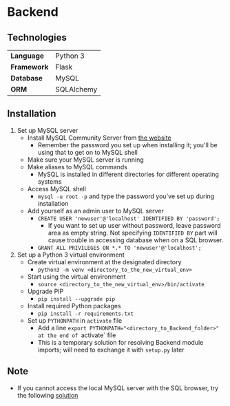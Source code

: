 # Backend

## Technologies
|               |            |
| :--           | :--        |
| **Language**  | Python 3   |
| **Framework** | Flask      |
| **Database**  | MySQL      |
| **ORM**       | SQLAlchemy |

## Installation
1. Set up MySQL server
    - Install MySQL Community Server from [the website](https://dev.mysql.com/downloads/mysql/)
        - Remember the password you set up when installing it; you'll be using that to get on to MySQL shell
    - Make sure your MySQL server is running
    - Make aliases to MySQL commands
        - MySQL is installed in different directories for different operating systems
    - Access MySQL shell
        - `mysql -u root -p` and type the password you've set up during installation
    - Add yourself as an admin user to MySQL server
        - `CREATE USER 'newuser'@'localhost' IDENTIFIED BY 'password';`
            - If you want to set up user without password, leave password area as empty string.  Not specifying `IDENTIFIED BY` part will cause trouble in accessing database when on a SQL browser.
        - `GRANT ALL PRIVILEGES ON *.* TO 'newuser'@'localhost';`
2. Set up a Python 3 virtual environment
    - Create virtual environment at the designated directory
        - `python3 -m venv <directory_to_the_new_virtual_env>`
    - Start using the virtual environment
        - `source <directory_to_the_new_virtual_env>/bin/activate`
    - Upgrade PIP
        - `pip install --upgrade pip`
    - Install required Python packages
        - `pip install -r requirements.txt`
    - Set up `PYTHONPATH` in `activate` file
        - Add a line `export PYTHONPATH="<directory_to_Backend_folder>" at the end of `activate` file
        - This is a temporary solution for resolving Backend module imports; will need to exchange it with `setup.py` later

## Note
- If you cannot access the local MySQL server with the SQL browser, try the following [solution](https://stackoverflow.com/questions/49194719/authentication-plugin-caching-sha2-password-cannot-be-loaded)
